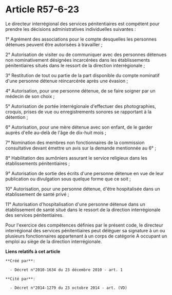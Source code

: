 # Article R57-6-23

Le directeur interrégional des services pénitentiaires est compétent pour prendre les décisions administratives individuelles
suivantes : 

1° Agrément des associations pour le compte desquelles les personnes détenues peuvent être autorisées à travailler ; 

2° Autorisation de visiter ou de communiquer avec des personnes détenues non nominativement désignées incarcérées dans les
établissements pénitentiaires situés dans le ressort de la direction interrégionale ; 

3° Restitution de tout ou partie de la part disponible du compte nominatif d'une personne détenue réincarcérée après une
évasion ; 

4° Autorisation, pour une personne détenue, de se faire soigner par un médecin de son choix ; 

5° Autorisation de portée interrégionale d'effectuer des photographies, croquis, prises de vue ou enregistrements sonores se
rapportant à la détention ; 

6° Autorisation, pour une mère détenue avec son enfant, de le garder auprès d'elle au-delà de l'âge de dix-huit mois ; 

7° Nomination des membres non fonctionnaires de la commission consultative devant émettre un avis sur la demande mentionnée
au 6° ; 

8° Habilitation des aumôniers assurant le service religieux dans les établissements pénitentiaires ; 

9° Autorisation de sortie des écrits d'une personne détenue en vue de leur publication ou divulgation sous quelque forme que
ce soit ; 

10° Autorisation, pour une personne détenue, d'être hospitalisée dans un établissement de santé privé ; 

11° Autorisation d'hospitalisation d'une personne détenue dans un établissement de santé situé dans le ressort de la
direction interrégionale des services pénitentiaires. 

Pour l'exercice des compétences définies par le présent code, le directeur interrégional des services pénitentiaires peut
déléguer sa signature à un ou plusieurs fonctionnaires appartenant à un corps de catégorie A occupant un emploi au siège de
la direction interrégionale.

**Liens relatifs à cet article**

	**Créé par**:

	  - Décret n°2010-1634 du 23 décembre 2010 - art. 1

	**Cité par**:

	  - Décret n°2014-1279 du 23 octobre 2014 - art. (VD)
